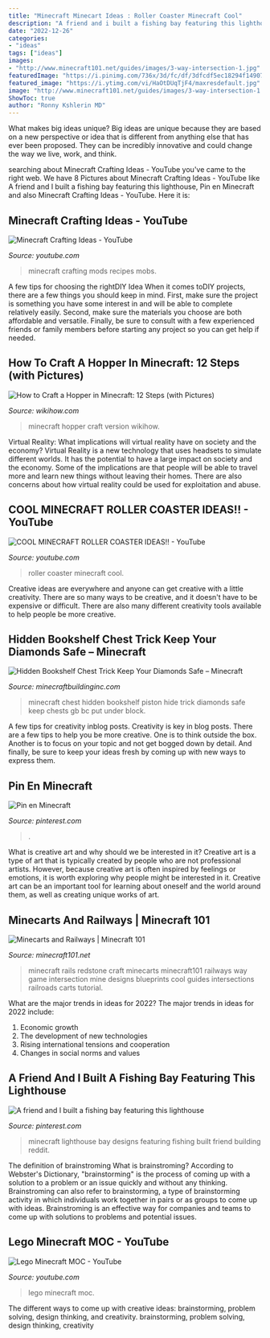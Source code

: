 ```yaml
---
title: "Minecraft Minecart Ideas : Roller Coaster Minecraft Cool"
description: "A friend and i built a fishing bay featuring this lighthouse"
date: "2022-12-26"
categories:
- "ideas"
tags: ["ideas"]
images:
- "http://www.minecraft101.net/guides/images/3-way-intersection-1.jpg"
featuredImage: "https://i.pinimg.com/736x/3d/fc/df/3dfcdf5ec18294f14907981c2ce5bb7a.jpg"
featured_image: "https://i.ytimg.com/vi/HaOtDUqTjF4/maxresdefault.jpg"
image: "http://www.minecraft101.net/guides/images/3-way-intersection-1.jpg"
ShowToc: true
author: "Ronny Kshlerin MD"
---
```



What makes big ideas unique?
Big ideas are unique because they are based on a new perspective or idea that is different from anything else that has ever been proposed. They can be incredibly innovative and could change the way we live, work, and think.

	

		
searching about Minecraft Crafting Ideas - YouTube you've came to the right web. We have 8 Pictures about Minecraft Crafting Ideas - YouTube like A friend and I built a fishing bay featuring this lighthouse, Pin en Minecraft and also Minecraft Crafting Ideas - YouTube. Here it is:
		
    
## Minecraft Crafting Ideas - YouTube

<img loading=lazy src="http://i.ytimg.com/vi/_iRegVz7sgc/maxresdefault.jpg" onerror="this.onerror=null;this.src='https://tse2.mm.bing.net/th?id=OIP.ZALuorcZHlN2TC_rFaXf_QHaEK&amp;pid=15.1';" alt="Minecraft Crafting Ideas - YouTube">

_Source: youtube.com_

>minecraft crafting mods recipes mobs. 

	

A few tips for choosing the rightDIY Idea
When it comes toDIY projects, there are a few things you should keep in mind. First, make sure the project is something you have some interest in and will be able to complete relatively easily. Second, make sure the materials you choose are both affordable and versatile. Finally, be sure to consult with a few experienced friends or family members before starting any project so you can get help if needed.

    
## How To Craft A Hopper In Minecraft: 12 Steps (with Pictures)

<img loading=lazy src="http://www.wikihow.com/images/2/23/Craft-a-Hopper-in-Minecraft-Step-12-Version-2.jpg" onerror="this.onerror=null;this.src='https://tse3.mm.bing.net/th?id=OIP.YJ-97bRIMPJ1PqdgJJmRQwHaFj&amp;pid=15.1';" alt="How to Craft a Hopper in Minecraft: 12 Steps (with Pictures)">

_Source: wikihow.com_

>minecraft hopper craft version wikihow. 

	

Virtual Reality: What implications will virtual reality have on society and the economy?
Virtual Reality is a new technology that uses headsets to simulate different worlds. It has the potential to have a large impact on society and the economy. Some of the implications are that people will be able to travel more and learn new things without leaving their homes. There are also concerns about how virtual reality could be used for exploitation and abuse.

    
## COOL MINECRAFT ROLLER COASTER IDEAS!! - YouTube

<img loading=lazy src="https://i.ytimg.com/vi/HaOtDUqTjF4/maxresdefault.jpg" onerror="this.onerror=null;this.src='https://tse2.mm.bing.net/th?id=OIP.8jmqjowCCqbclCksDBaoHQHaEK&amp;pid=15.1';" alt="COOL MINECRAFT ROLLER COASTER IDEAS!! - YouTube">

_Source: youtube.com_

>roller coaster minecraft cool. 

	

Creative ideas are everywhere and anyone can get creative with a little creativity. There are so many ways to be creative, and it doesn't have to be expensive or difficult. There are also many different creativity tools available to help people be more creative.

    
## Hidden Bookshelf Chest Trick Keep Your Diamonds Safe – Minecraft

<img loading=lazy src="http://i.imgur.com/81Tf4Ve.png" onerror="this.onerror=null;this.src='https://tse4.mm.bing.net/th?id=OIP.PzqD4gIv-3Pytgw8JtVn6AHaEK&amp;pid=15.1';" alt="Hidden Bookshelf Chest Trick Keep Your Diamonds Safe – Minecraft">

_Source: minecraftbuildinginc.com_

>minecraft chest hidden bookshelf piston hide trick diamonds safe keep chests gb bc put under block. 

	

A few tips for creativity inblog posts.
Creativity is key in blog posts. There are a few tips to help you be more creative. One is to think outside the box. Another is to focus on your topic and not get bogged down by detail. And finally, be sure to keep your ideas fresh by coming up with new ways to express them.

    
## Pin En Minecraft

<img loading=lazy src="https://i.pinimg.com/736x/87/05/93/8705934e6838cdbf0e8e5c38ca7ec7d6.jpg" onerror="this.onerror=null;this.src='https://tse2.mm.bing.net/th?id=OIP.1lUBoXuYiEKxhoudz4xCQgHaEK&amp;pid=15.1';" alt="Pin en Minecraft">

_Source: pinterest.com_

>. 

	

What is creative art and why should we be interested in it?
Creative art is a type of art that is typically created by people who are not professional artists. However, because creative art is often inspired by feelings or emotions, it is worth exploring why people might be interested in it. Creative art can be an important tool for learning about oneself and the world around them, as well as creating unique works of art.

    
## Minecarts And Railways | Minecraft 101

<img loading=lazy src="http://www.minecraft101.net/guides/images/3-way-intersection-1.jpg" onerror="this.onerror=null;this.src='https://tse3.mm.bing.net/th?id=OIP.FlXR1P92gRCxdpW75FW3cQHaEK&amp;pid=15.1';" alt="Minecarts and Railways | Minecraft 101">

_Source: minecraft101.net_

>minecraft rails redstone craft minecarts minecraft101 railways way game intersection mine designs blueprints cool guides intersections railroads carts tutorial. 

	

What are the major trends in ideas for 2022?
The major trends in ideas for 2022 include: 
1. Economic growth 
2. The development of new technologies 
3. Rising international tensions and cooperation 
4. Changes in social norms and values 

    
## A Friend And I Built A Fishing Bay Featuring This Lighthouse

<img loading=lazy src="https://i.pinimg.com/736x/3d/fc/df/3dfcdf5ec18294f14907981c2ce5bb7a.jpg" onerror="this.onerror=null;this.src='https://tse2.mm.bing.net/th?id=OIP.2CGWUCgsa19LTxXeTAzf5wHaFV&amp;pid=15.1';" alt="A friend and I built a fishing bay featuring this lighthouse">

_Source: pinterest.com_

>minecraft lighthouse bay designs featuring fishing built friend building reddit. 

	

The definition of brainstroming
What is brainstroming? According to Webster's Dictionary, "brainstorming" is the process of coming up with a solution to a problem or an issue quickly and without any thinking. Brainstroming can also refer to brainstorming, a type of brainstorming activity in which individuals work together in pairs or as groups to come up with ideas. Brainstroming is an effective way for companies and teams to come up with solutions to problems and potential issues.

    
## Lego Minecraft MOC - YouTube

<img loading=lazy src="https://i.ytimg.com/vi/y9q2_Vw4FDk/maxresdefault.jpg" onerror="this.onerror=null;this.src='https://tse1.mm.bing.net/th?id=OIP.NuOqrTYFATPMN3lxVvJRBQHaEK&amp;pid=15.1';" alt="Lego Minecraft MOC - YouTube">

_Source: youtube.com_

>lego minecraft moc. 

	

The different ways to come up with creative ideas: brainstorming, problem solving, design thinking, and creativity.
brainstorming, problem solving, design thinking, creativity

